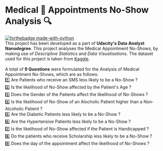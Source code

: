 # Medical :pill: Appointments No-Show Analysis :mag:
[![forthebadge made-with-python](http://ForTheBadge.com/images/badges/made-with-python.svg)](https://www.python.org/)<br>
This project has been developed as a part of **Udacity's Data Analyst Nanodegree**. This project analyses the Medical Appointment No-Shows, by making use of *Descriptive Statistics* and *Data Visualisations*.  The dataset used for this project is taken from [Kaggle](https://www.kaggle.com/joniarroba/noshowappointments).<br><br>
A total of **9 Questions** were formulated for the Analysis of Medical Appointment No-Shows, which are as follows:<br>
:one: Are Patients who receive an SMS less likely to be a No-Show ?<br>
:two: Is the likelihood of No-Show affected by the Patient's Age ?<br>
:three: Does the Gender of the Patients affect the likelihood of No-Shows ?<br>
:four: Is the likelihood of No-Show of an Alocholic Patient higher than a Non-Alcoholic Patient ?<br>
:five: Are the Diabetic Patients less likely to be a No-Show ?<br>
:six: Are the Hypertensive Patients less likely to be a No-Show ?<br>
:seven: Is the likelihood of No-Show affected if the Patient is Handicapped ?<br>
:eight: Do the patients who receive Scholarship less likely to be a No-Show ?<br>
:nine: Does the day of the appointment affect the likelihood of No-Shows ?<br>
